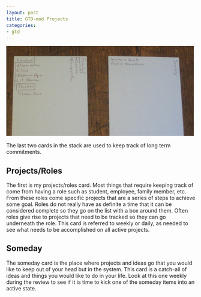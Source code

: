 ```yaml
---
layout: post
title: GTD-mod Projects
categories:
- gtd
---
```


![GTD-mod Projects and Someday](/images/gtd-mod-projects.png)

The last two cards in the stack are used to keep track of long term commitments.

Projects/Roles
--------------
The first is my projects/roles card.
Most things that require keeping track of come from having a role such as student, employee, family member, etc.
From these roles come specific projects that are a series of steps to achieve some goal.
Roles do not really have as definite a time that it can be considered complete so they go on the list with a box around them.
Often roles give rise to projects that need to be tracked so they can go underneath the role.
This card is referred to weekly or daily, as needed to see what needs to be accomplished on all active projects.

Someday
-------
The someday card is the place where projects and ideas go that you would like to keep out of your head but in the system.
This card is a catch-all of ideas and things you would like to do in your life.
Look at this one weekly during the review to see if it is time to kick one of the someday items into an active state.
